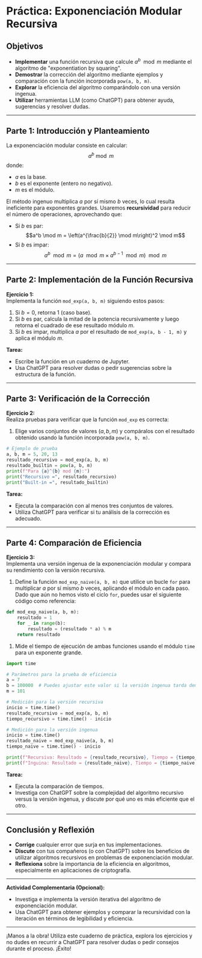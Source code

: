 # Práctica: Exponenciación Modular Recursiva

## Objetivos

- **Implementar** una función recursiva que calcule $a^b \mod m$ mediante el algoritmo de "exponentiation by squaring".
- **Demostrar** la corrección del algoritmo mediante ejemplos y comparación con la función incorporada `pow(a, b, m)`.
- **Explorar** la eficiencia del algoritmo comparándolo con una versión ingenua.
- **Utilizar** herramientas LLM (como ChatGPT) para obtener ayuda, sugerencias y resolver dudas.

---

## Parte 1: Introducción y Planteamiento

La exponenciación modular consiste en calcular:
$$a^b \bmod m$$
donde:

- $a$ es la base.
- $b$ es el exponente (entero no negativo).
- $m$ es el módulo.

El método ingenuo multiplica $a$ por sí mismo $b$ veces, lo cual resulta ineficiente para exponentes grandes. Usaremos **recursividad** para reducir el número de operaciones, aprovechando que:

- Si $b$ es par:  
  $$a^b \mod m = \left(a^{\frac{b}{2}} \mod m\right)^2 \mod m$$
- Si $b$ es impar:  
  $$a^b \mod m = \left(a \mod m \times a^{b-1} \mod m\right) \mod m$$

---

## Parte 2: Implementación de la Función Recursiva

**Ejercicio 1:**  
Implementa la función `mod_exp(a, b, m)` siguiendo estos pasos:

1. Si $b = 0$, retorna 1 (caso base).
2. Si $b$ es par, calcula la mitad de la potencia recursivamente y luego retorna el cuadrado de ese resultado módulo $m$.
3. Si $b$ es impar, multiplica $a$ por el resultado de `mod_exp(a, b - 1, m)` y aplica el módulo $m$.

**Tarea:**  

- Escribe la función en un cuaderno de Jupyter.
- Usa ChatGPT para resolver dudas o pedir sugerencias sobre la estructura de la función.

---

## Parte 3: Verificación de la Corrección

**Ejercicio 2:**  
Realiza pruebas para verificar que la función `mod_exp` es correcta:

1. Elige varios conjuntos de valores $(a, b, m)$ y compáralos con el resultado obtenido usando la función incorporada `pow(a, b, m)`.

```python
# Ejemplo de prueba
a, b, m = 5, 20, 13
resultado_recursivo = mod_exp(a, b, m)
resultado_builtin = pow(a, b, m)
print(f"Para {a}^{b} mod {m}:")
print("Recursivo =", resultado_recursivo)
print("Built-in =", resultado_builtin)
```

**Tarea:**  

- Ejecuta la comparación con al menos tres conjuntos de valores.
- Utiliza ChatGPT para verificar si tu análisis de la corrección es adecuado.

---

## Parte 4: Comparación de Eficiencia

**Ejercicio 3:**  
Implementa una versión ingenua de la exponenciación modular y compara su rendimiento con la versión recursiva.

1. Define la función `mod_exp_naive(a, b, m)` que utilice un bucle `for` para multiplicar $a$ por sí mismo $b$ veces, aplicando el módulo en cada paso.
   Dado que aún no hemos visto el ciclo `for`, puedes usar el siguiente código como referencia:

```python
def mod_exp_naive(a, b, m):
    resultado = 1
    for _ in range(b):
        resultado = (resultado * a) % m
    return resultado
```

1. Mide el tiempo de ejecución de ambas funciones usando el módulo `time` para un exponente grande.

```python
import time

# Parámetros para la prueba de eficiencia
a = 7
b = 100000  # Puedes ajustar este valor si la versión ingenua tarda demasiado
m = 101

# Medición para la versión recursiva
inicio = time.time()
resultado_recursivo = mod_exp(a, b, m)
tiempo_recursivo = time.time() - inicio

# Medición para la versión ingenua
inicio = time.time()
resultado_naive = mod_exp_naive(a, b, m)
tiempo_naive = time.time() - inicio

print(f"Recursiva: Resultado = {resultado_recursivo}, Tiempo = {tiempo_recursivo:.6f} segundos")
print(f"Inguina: Resultado = {resultado_naive}, Tiempo = {tiempo_naive:.6f} segundos")
```

**Tarea:**  

- Ejecuta la comparación de tiempos.
- Investiga con ChatGPT sobre la complejidad del algoritmo recursivo versus la versión ingenua, y discute por qué uno es más eficiente que el otro.

---

## Conclusión y Reflexión

- **Corrige** cualquier error que surja en tus implementaciones.
- **Discute** con tus compañeros (o con ChatGPT) sobre los beneficios de utilizar algoritmos recursivos en problemas de exponenciación modular.
- **Reflexiona** sobre la importancia de la eficiencia en algoritmos, especialmente en aplicaciones de criptografía.

---

**Actividad Complementaria (Opcional):**

- Investiga e implementa la versión iterativa del algoritmo de exponenciación modular.
- Usa ChatGPT para obtener ejemplos y comparar la recursividad con la iteración en términos de legibilidad y eficiencia.

---

¡Manos a la obra! Utiliza este cuaderno de práctica, explora los ejercicios y no dudes en recurrir a ChatGPT para resolver dudas o pedir consejos durante el proceso. ¡Éxito!
